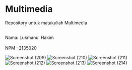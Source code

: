 # Multimedia
Repository untuk matakuliah Multimedia

<br>Nama: Lukmanul Hakim</br>
<br>NPM : 2135020</br>

![Screenshot (209)](https://user-images.githubusercontent.com/100103449/191401570-2a6a85e2-cccb-433e-87ad-293bc2552da1.png)
![Screenshot (210)](https://user-images.githubusercontent.com/100103449/191401575-f1a3d9ce-23f9-4aff-b288-ee5c61b44e93.png)
![Screenshot (211)](https://user-images.githubusercontent.com/100103449/191401579-a3207371-9014-4b1b-ac09-62036a7d303f.png)
![Screenshot (212)](https://user-images.githubusercontent.com/100103449/191401582-67d8fb53-62a4-407e-929f-231fcaf1916e.png)
![Screenshot (213)](https://user-images.githubusercontent.com/100103449/191401584-0b9d3f29-5bca-438c-b761-68bca939eeb5.png)
![Screenshot (214)](https://user-images.githubusercontent.com/100103449/191401587-95c99fd4-0590-409c-a71a-4d1dd1455161.png)

